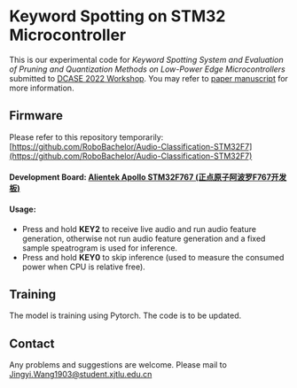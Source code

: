 # Keyword Spotting on STM32 Microcontroller

This is our experimental code for *Keyword Spotting System and Evaluation of Pruning and Quantization Methods on Low-Power Edge Microcontrollers* submitted 
to [DCASE 2022 Workshop](https://dcase.community/workshop2022/index). You may refer to [paper manuscript](https://site.mr-digital.cn/file/DCASE2022_ID49_V1_1.pdf) for more information.

## Firmware
Please refer to this repository temporarily: [https://github.com/RoboBachelor/Audio-Classification-STM32F7](https://github.com/RoboBachelor/Audio-Classification-STM32F7)


#### Development Board: [Alientek Apollo STM32F767 (正点原子阿波罗F767开发板)](http://www.openedv.com/docs/boards/stm32/zdyz_stm32f767_apollo.html)
#### Usage:   
- Press and hold **KEY2** to receive live audio and run audio feature generation, otherwise not run audio feature generation and a fixed sample speatrogram is used for inference.  
- Press and hold **KEY0** to skip inference (used to measure the consumed power when CPU is relative free).

## Training
The model is training using Pytorch. The code is to be updated.

## Contact
Any problems and suggestions are welcome. Please mail to Jingyi.Wang1903@student.xjtlu.edu.cn
